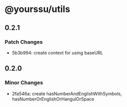 # @yourssu/utils

## 0.2.1

### Patch Changes

- 5b3b994: create context for using baseURL

## 0.2.0

### Minor Changes

- 2fa546a: create hasNumberAndEnglishWithSymbols, hasNumberOrEnglishOrHangulOrSpace
